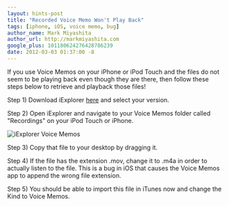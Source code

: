 ```yaml
---
layout: hints-post
title: "Recorded Voice Memo Won't Play Back"
tags: [iphone, iOS, voice memo, bug]
author_name: Mark Miyashita
author_url: http://markmiyashita.com
google_plus: 101180624276428786239
date: 2012-03-03 01:37:00 -8
---
```


If you use Voice Memos on your iPhone or iPod Touch and the files do not seem to be playing back even though they are there, then follow these steps below to retrieve and playback those files!

Step 1) Download iExplorer <a href="http://www.macroplant.com/iexplorer/">here</a> and select your version.

Step 2) Open iExplorer and navigate to your Voice Memos folder called "Recordings" on your iPod Touch or iPhone.

<img class="clear blog-image-full-border" src="{{site.url}}/images/voicememos.png" title="iExplorer Voice Memos">

Step 3) Copy that file to your desktop by dragging it.

Step 4) If the file has the extension .mov, change it to .m4a in order to actually listen to the file. This is a bug in iOS that causes the Voice Memos app to append the wrong file extension.

Step 5) You should be able to import this file in iTunes now and change the Kind to Voice Memos.
